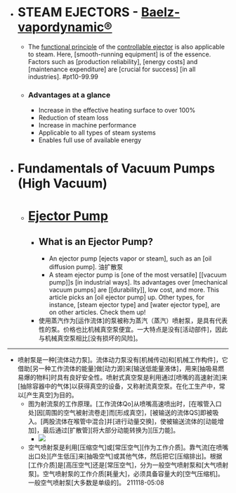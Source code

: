 - # STEAM EJECTORS - [Baelz-vapordynamic®](https://www.baelz.de/en/components/controlled-ejectors/steam-ejectors)
    - The [functional principle](https://www.baelz.de/en/company/baelz-brands/baelz-vapordynamicr?type=0) of the [controllable ejector]([[ejector]]) is also applicable to steam. Here, [smooth-running equipment] is of the essence. Factors such as [production reliability], [energy costs] and [maintenance expenditure] are [crucial for success] [in all industries]. #pt10-99.99
    - ### Advantages at a glance
        - Increase in the effective heating surface to over 100%
        - Reduction of steam loss
        - Increase in machine performance
        - Applicable to all types of steam systems
        - Enables full use of available energy
- # Fundamentals of Vacuum Pumps (High Vacuum)
    - # [Ejector Pump](https://showcase.ulvac.co.jp/en/how-to/product-knowledge02/jet.html)
        - ## What is an Ejector Pump?
            - An ejector pump [ejects vapor or steam], such as an [oil diffusion pump]. 油扩散泵
            - A steam ejector pump is [one of the most versatile] [[vacuum pump]]s [in industrial ways]. Its advantages over [mechanical vacuum pumps] are [[durability]], low cost, and more. This article picks an [oil ejector pump] up. Other types, for instance, [steam ejector type] and [water ejector type], are on other articles. Check them up!
        - 使用蒸汽作为[运作流体]的泵被称为蒸汽（蒸汽）喷射泵，是具有代表性的泵。价格也比机械真空泵便宜。一大特点是没有[活动部件]，因此与机械真空泵相比[没有损坏的风险]。
- ---
- 喷射泵是一种[流体动力泵]。流体动力泵没有[机械传动]和[机械工作构件]，它借助[另一种工作流体的能量]做[动力源]来[输送低能量液体]，用来[抽吸易燃易爆的物料]时具有良好安全性。喷射式真空泵是利用通过[喷嘴的高速射流]来[抽除容器中的气体]以获得真空的设备，又称射流真空泵。在化工生产中，常以[产生真空]为目的。
    - 图为射流泵的工作原理。[工作流体Qo]从喷嘴高速喷出时，[在喉管入口处]因[周围的空气被射流卷走]而[形成真空]，[被输送的流体QS]即被吸入。[两股流体在喉管中混合]并[进行动量交换]，使被输送流体的[动能增加]，最后通过[扩散管][将大部分动能转换为][压力能]。
        - ![](https://firebasestorage.googleapis.com/v0/b/firescript-577a2.appspot.com/o/imgs%2Fapp%2FXELiu-NovaKG%2F1Sk9cf9TJH.png?alt=media&token=b0998662-a2b7-44e5-9b68-7c2006dfbab3)
    - 空气喷射泵是利用[压缩空气]或[常压空气][作为工作介质]。靠气流[在喷嘴出口处][产生低压]来[抽吸空气]或其他气体，然后把它[压缩排出]。根据[工作介质]是[高压空气]还是[常压空气]，分为一般空气喷射泵和[大气喷射泵]。空气喷射泵的工作介质[耗量大]，必须具备容量大的[空气压缩机]。一般空气喷射泵[大多数是单级的]。
211118-05:08
